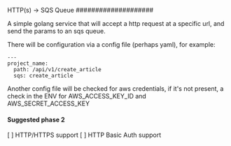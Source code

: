 HTTP(s) -> SQS Queue
####################

A simple golang service that will accept a http request at a specific url, and send the params to an sqs queue.

There will be configuration via a config file (perhaps yaml), for example:

    ---
    project_name:
      path: /api/v1/create_article
      sqs: create_article

Another config file will be checked for aws credentials, if it's not present, a check in the ENV for AWS_ACCESS_KEY_ID and AWS_SECRET_ACCESS_KEY

#### Suggested phase 2

[ ] HTTP/HTTPS support
[ ] HTTP Basic Auth support

